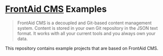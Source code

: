 # [FrontAid CMS](https://frontaid.io/) Examples

> FrontAid CMS is a decoupled and Git-based content management system. Content is stored in your own Git repository in the JSON text format. It works with all your current tools and you always own your data.

This repository contains example projects that are based on FrontAid CMS.
